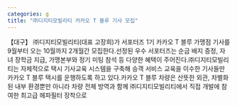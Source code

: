 ```yaml
---
categories: g
title: "㈜디지티모빌리티 카카오 T 블루 기사 모집"
---
```

【대구】 ㈜디지티모빌리티(대표 고장희)가 서포터즈 1기 카카오 T 블루 가맹점 기사를 9월부터 오는 10월까지 2개월간 모집한다.선정된 우수 서포터즈는 순금 배지 증정, 자녀 장학금 지급, 가맹본부와 정기 미팅 참석 등 다양한 혜택이 주어진다.㈜디지티모빌리티는 자체적으로 택시 기사교육 시스템을 구축해 승객 서비스 교육을 이수한 기사들만 카카오 T 블루 택시를 운행하도록 하고 있다.카카오 T 블루 차량은 산뜻한 외관, 차별화된 내부 환경뿐만 아니라 차량 전체 방역과 함께 ㈜디지티모빌리티에서 직접 개발에 참여한 최고급 헤파필터 장착으로